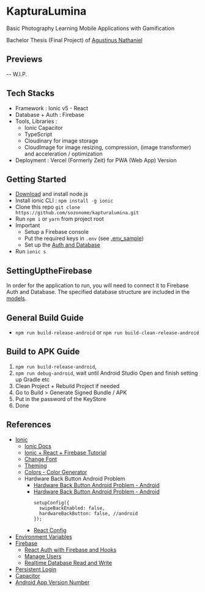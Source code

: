 # KapturaLumina

Basic Photography Learning Mobile Applications with Gamification

Bachelor Thesis (Final Project) of [Agustinus Nathaniel](https://agustinusnathaniel.com)

## Previews
-- W.I.P.

## Tech Stacks
* Framework : Ionic v5 - React
* Database + Auth : Firebase
* Tools, Libraries : 
  - Ionic Capacitor
  - TypeScript
  - Cloudinary for image storage
  - CloudImage for image resizing, compression, (image transformer) and acceleration / optimization
* Deployment : Vercel (Formerly Zeit) for PWA (Web App) Version

## Getting Started
* [Download](https://nodejs.org) and install node.js
* Install ionic CLI : 
  `npm install -g ionic`
* Clone this repo
  `git clone https://github.com/sozonome/kapturalumina.git`
* Run `npm i` or `yarn` from project root
* Important
  - Setup a Firebase console
  - Put the required keys in `.env` (see [.env_sample](https://github.com/sozonome/kapturalumina/blob/master/.env_sample))
  - Set up the [Auth and Database](#SettingUptheFirebase)
* Run `ionic s`

## SettingUptheFirebase
In order for the application to run, you will need to connect it to Firebase Auth and Database. The specified database structure are included in the [models](https://github.com/sozonome/kapturalumina/blob/master/src/models/learnModules.tsx).

## General Build Guide
* `npm run build-release-android` or `npm run build-clean-release-android`

## Build to APK Guide
1. `npm run build-release-android`,
2. `npm run debug-android`, wait until Android Studio Open and finish setting up Gradle etc
3. Clean Project + Rebuild Project if needed
4. Go to Build > Generate Signed Bundle / APK 
5. Put in the password of the KeyStore
6. Done

## References
- [Ionic](https://ionicframerwork.com/)
  - [Ionic Docs](https://ionicframework.com/docs/react) 
  - [Ionic + React + Firebase Tutorial](https://www.youtube.com/playlist?list=PLYxzS__5yYQlhvyLXSKhv4oAvl06MInSE)
  - [Change Font](https://commentedcoding.com/how-to-create-a-settings-page-with-customizable-font-family-in-ionic-5-steps/)
  - [Theming](https://ionicframework.com/docs/theming/themes)
  - [Colors - Color Generator](https://ionicframework.com/docs/theming/colors)
  - Hardware Back Button Android Problem
    - [Hardware Back Button Android Problem - Android](https://ionicframework.com/docs/developing/hardware-back-button)
    - [Hardware Back Button Android Problem - Android](https://forum.ionicframework.com/t/react-handle-hardware-back-button/183566/3)
      <pre><code>setupConfig({
        swipeBackEnabled: false,
        hardwareBackButton: false, //android
      });</code></pre>
    - [React Config](https://ionicframework.com/docs/react/config)
- [Environment Variables](https://www.youtube.com/watch?v=17UVejOw3zA)
- [Firebase](https://firebase.google.com/)
  - [React Auth with Firebase and Hooks](https://www.youtube.com/watch?v=unr4s3jd9qA)
  - [Manage Users](https://firebase.google.com/docs/auth/web/manage-users)
  - [Realtime Database Read and Write](https://firebase.google.com/docs/database/web/read-and-write)
- [Persistent Login](https://www.youtube.com/watch?v=2Oz-OLB8FQQ)
- [Capacitor](https://capacitor.ionicframework.com/docs/)
- [Android App Version Number](https://www.freakyjolly.com/change-version-number-of-app-in-android-studio/#.XtM01TPiuHs)
